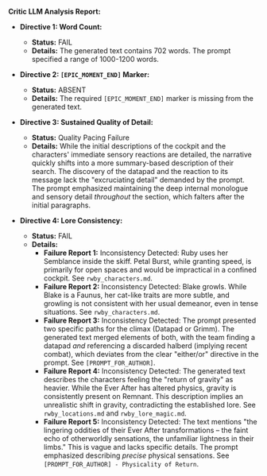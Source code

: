 **Critic LLM Analysis Report:**

* **Directive 1: Word Count:**
    * **Status:** FAIL
    * **Details:** The generated text contains 702 words. The prompt specified a range of 1000-1200 words.

* **Directive 2: `[EPIC_MOMENT_END]` Marker:**
    * **Status:** ABSENT
    * **Details:** The required `[EPIC_MOMENT_END]` marker is missing from the generated text.

* **Directive 3: Sustained Quality of Detail:**
    * **Status:** Quality Pacing Failure
    * **Details:** While the initial descriptions of the cockpit and the characters' immediate sensory reactions are detailed, the narrative quickly shifts into a more summary-based description of their search. The discovery of the datapad and the reaction to its message lack the "excruciating detail" demanded by the prompt.  The prompt emphasized maintaining the deep internal monologue and sensory detail *throughout* the section, which falters after the initial paragraphs.

* **Directive 4: Lore Consistency:**
    * **Status:** FAIL
    * **Details:**
        * **Failure Report 1:** Inconsistency Detected: Ruby uses her Semblance inside the skiff.  Petal Burst, while granting speed, is primarily for open spaces and would be impractical in a confined cockpit. See `rwby_characters.md`.
        * **Failure Report 2:** Inconsistency Detected: Blake growls. While Blake is a Faunus, her cat-like traits are more subtle, and growling is not consistent with her usual demeanor, even in tense situations.  See `rwby_characters.md`.
        * **Failure Report 3:** Inconsistency Detected: The prompt presented two specific paths for the climax (Datapad or Grimm). The generated text merged elements of both, with the team finding a datapad *and* referencing a discarded halberd (implying recent combat), which deviates from the clear "either/or" directive in the prompt.  See `[PROMPT_FOR_AUTHOR]`.
        * **Failure Report 4:** Inconsistency Detected: The generated text describes the characters feeling the "return of gravity" as heavier.  While the Ever After has altered physics, gravity is consistently present on Remnant.  This description implies an unrealistic shift in gravity, contradicting the established lore.  See `rwby_locations.md` and `rwby_lore_magic.md`.
        * **Failure Report 5:** Inconsistency Detected: The text mentions "the lingering oddities of their Ever After transformations – the faint echo of otherworldly sensations, the unfamiliar lightness in their limbs."  This is vague and lacks specific details.  The prompt emphasized describing *precise* physical sensations. See `[PROMPT_FOR_AUTHOR] - Physicality of Return`.


